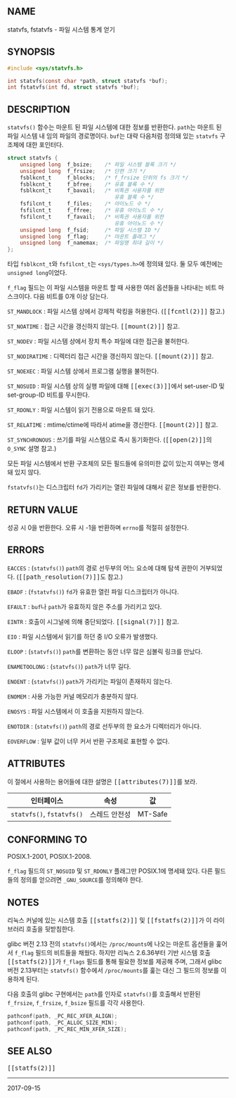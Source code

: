 ## NAME

statvfs, fstatvfs - 파일 시스템 통계 얻기

## SYNOPSIS

```c
#include <sys/statvfs.h>

int statvfs(const char *path, struct statvfs *buf);
int fstatvfs(int fd, struct statvfs *buf);
```

## DESCRIPTION

`statvfs()` 함수는 마운트 된 파일 시스템에 대한 정보를 반환한다. `path`는 마운트 된 파일 시스템 내 임의 파일의 경로명이다. `buf`는 대략 다음처럼 정의돼 있는 `statvfs` 구조체에 대한 포인터다.

```c
struct statvfs {
    unsigned long  f_bsize;    /* 파일 시스템 블록 크기 */
    unsigned long  f_frsize;   /* 단편 크기 */
    fsblkcnt_t     f_blocks;   /* f_frsize 단위의 fs 크기 */
    fsblkcnt_t     f_bfree;    /* 유휴 블록 수 */
    fsblkcnt_t     f_bavail;   /* 비특권 사용자를 위한
                                  유휴 블록 수 */
    fsfilcnt_t     f_files;    /* 아이노드 수 */
    fsfilcnt_t     f_ffree;    /* 유휴 아이노드 수 */
    fsfilcnt_t     f_favail;   /* 비특권 사용자를 위한
                                  유휴 아이노드 수 */
    unsigned long  f_fsid;     /* 파일 시스템 ID */
    unsigned long  f_flag;     /* 마운트 플래그 */
    unsigned long  f_namemax;  /* 파일명 최대 길이 */
};
```

타입 `fsblkcnt_t`와 `fsfilcnt_t`는 `<sys/types.h>`에 정의돼 있다. 둘 모두 예전에는 `unsigned long`이었다.

`f_flag` 필드는 이 파일 시스템을 마운트 할 때 사용한 여러 옵션들을 나타내는 비트 마스크이다. 다음 비트를 0개 이상 담는다.

`ST_MANDLOCK`
:   파일 시스템 상에서 강제적 락킹을 허용한다. (<tt>[[fcntl(2)]]</tt> 참고.)

`ST_NOATIME`
:   접근 시간을 갱신하지 않는다. <tt>[[mount(2)]]</tt> 참고.

`ST_NODEV`
:   파일 시스템 상에서 장치 특수 파일에 대한 접근을 불허한다.

`ST_NODIRATIME`
:   디렉터리 접근 시간을 갱신하지 않는다. <tt>[[mount(2)]]</tt> 참고.

`ST_NOEXEC`
:   파일 시스템 상에서 프로그램 실행을 불허한다.

`ST_NOSUID`
:   파일 시스템 상의 실행 파일에 대해 <tt>[[exec(3)]]</tt>에서 set-user-ID 및 set-group-ID 비트를 무시한다.

`ST_RDONLY`
:   파일 시스템이 읽기 전용으로 마운트 돼 있다.

`ST_RELATIME`
:   mtime/ctime에 따라서 atime을 갱신한다. <tt>[[mount(2)]]</tt> 참고.

`ST_SYNCHRONOUS`
:   쓰기를 파일 시스템으로 즉시 동기화한다. (<tt>[[open(2)]]</tt>의 `O_SYNC` 설명 참고.)

모든 파일 시스템에서 반환 구조체의 모든 필드들에 유의미한 값이 있는지 여부는 명세돼 있지 않다.

`fstatvfs()`는 디스크립터 `fd`가 가리키는 열린 파일에 대해서 같은 정보를 반환한다.

## RETURN VALUE

성공 시 0을 반환한다. 오류 시 -1을 반환하며 `errno`를 적절히 설정한다.

## ERRORS

`EACCES`
:   (`statvfs()`) `path`의 경로 선두부의 어느 요소에 대해 탐색 권한이 거부되었다. (<tt>[[path_resolution(7)]]</tt>도 참고.)

`EBADF`
:   (`fstatvfs()`) `fd`가 유효한 열린 파일 디스크립터가 아니다.

`EFAULT`
:   `buf`나 `path`가 유효하지 않은 주소를 가리키고 있다.

`EINTR`
:   호출이 시그널에 의해 중단되었다. <tt>[[signal(7)]]</tt> 참고.

`EIO`
:   파일 시스템에서 읽기를 하던 중 I/O 오류가 발생했다.

`ELOOP`
:   (`statvfs()`) `path`를 변환하는 동안 너무 많은 심볼릭 링크를 만났다.

`ENAMETOOLONG`
:   (`statvfs()`) `path`가 너무 길다.

`ENOENT`
:   (`statvfs()`) `path`가 가리키는 파일이 존재하지 않는다.

`ENOMEM`
:   사용 가능한 커널 메모리가 충분하지 않다.

`ENOSYS`
:   파일 시스템에서 이 호출을 지원하지 않는다.

`ENOTDIR`
:   (`statvfs()`) `path`의 경로 선두부의 한 요소가 디렉터리가 아니다.

`EOVERFLOW`
:   일부 값이 너무 커서 반환 구조체로 표현할 수 없다.

## ATTRIBUTES

이 절에서 사용하는 용어들에 대한 설명은 <tt>[[attributes(7)]]</tt>를 보라.

| 인터페이스 | 속성 | 값 |
| --- | --- | --- |
| `statvfs()`, `fstatvfs()` | 스레드 안전성 | MT-Safe |

## CONFORMING TO

POSIX.1-2001, POSIX.1-2008.

`f_flag` 필드의 `ST_NOSUID` 및 `ST_RDONLY` 플래그만 POSIX.1에 명세돼 있다. 다른 필드들의 정의를 얻으려면 `_GNU_SOURCE`를 정의해야 한다.

## NOTES

리눅스 커널에 있는 시스템 호출 <tt>[[statfs(2)]]</tt> 및 <tt>[[fstatfs(2)]]</tt>가 이 라이브러리 호출을 뒷받침한다.

glibc 버전 2.13 전의 `statvfs()`에서는 `/proc/mounts`에 나오는 마운트 옵션들을 훑어서 `f_flag` 필드의 비트들을 채웠다. 하지만 리눅스 2.6.36부터 기반 시스템 호출 <tt>[[statfs(2)]]</tt>가 `f_flags` 필드를 통해 필요한 정보를 제공해 주며, 그래서 glibc 버전 2.13부터는 `statvfs()` 함수에서 `/proc/mounts`를 훑는 대신 그 필드의 정보를 이용하게 된다.

다음 호출의 glibc 구현에서는 `path`를 인자로 `statvfs()`를 호출해서 반환된 `f_frsize`, `f_frsize`, `f_bsize` 필드를 각각 사용한다.

```c
pathconf(path, _PC_REC_XFER_ALIGN);
pathconf(path, _PC_ALLOC_SIZE_MIN);
pathconf(path, _PC_REC_MIN_XFER_SIZE);
```

## SEE ALSO

<tt>[[statfs(2)]]</tt>

----

2017-09-15

